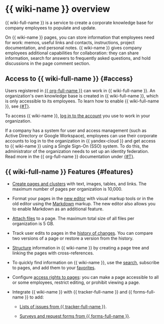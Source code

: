 # {{ wiki-name }} overview

{{ wiki-full-name }} is a service to create a corporate knowledge base for company employees to populate and update.

On {{ wiki-name }} pages, you can store information that employees need for work: memos, useful links and contacts, instructions, project documentation, and personal notes. {{ wiki-name }} gives company employees additional capabilities for collaboration: they can share information, search for answers to frequently asked questions, and hold discussions in the page comment section.



## Access to {{ wiki-full-name }} {#access}

Users registered in [{{ org-full-name }}](../organization/) can work in {{ wiki-full-name }}. An organization's own knowledge base is created in {{ wiki-full-name }}, which is only accessible to its employees. To learn how to enable {{ wiki-full-name }}, see [{#T}](enable-wiki.md).

To access {{ wiki-name }}, [log in to the account](login.md) you use to work in your organization.

If a company has a system for user and access management (such as Active Directory or Google Workspace), employees can use their corporate accounts to log in to the organization in {{ yandex-cloud }} and get access to {{ wiki-name }} using a Single Sign-On (SSO) system. To do this, the administrator of the organization needs to set up an identity federation. Read more in the {{ org-full-name }} documentation under [{#T}](../organization/concepts/add-federation.md).


## {{ wiki-full-name }} Features {#features}

- [Create pages and clusters](quick-guide.md) with text, images, tables, and links.
   The maximum number of pages per organization is 10,000.

- Format your pages in the [new editor](./wysiwyg-create.md) with visual markup tools or in the old editor using the [Markdown](static-markup.md) markup. The new editor also allows you to enable Markdown as an additional feature.

- [Attach files](attach-file.md) to a page.
   The maximum total size of all files per organization is 5 GB.

- Track user edits to pages in the [history of changes](history.md). You can compare two versions of a page or restore a version from the history.

- [Structure](structure.md) information in {{ wiki-name }} by creating a page tree and linking the pages with cross-references.

- To quickly find information on {{ wiki-name }}, use the [search](search.md), subscribe to pages, and add them to your [favorites](notifications.md).

- Configure [access rights to pages](page-management/access-setup.md): you can make a page accessible to all or some employees, restrict editing, or prohibit viewing a page.

- Integrate {{ wiki-name }} with {{ tracker-full-name }} and {{ forms-full-name }} to add:

   * [Lists of issues from {{ tracker-full-name }}](actions/tracker.md).

   * [Surveys and request forms from {{ forms-full-name }}](actions/forms.md).

